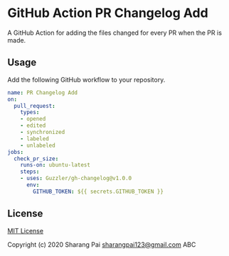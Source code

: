 # GitHub Action PR Changelog Add

A GitHub Action for adding the files changed for every PR when the PR is made.

## Usage

Add the following GitHub workflow to your repository.

```yaml
name: PR Changelog Add
on:
  pull_request:
    types:
    - opened
    - edited
    - synchronized
    - labeled
    - unlabeled
jobs:
  check_pr_size:
    runs-on: ubuntu-latest
    steps:
    - uses: Guzzler/gh-changelog@v1.0.0
      env:
        GITHUB_TOKEN: ${{ secrets.GITHUB_TOKEN }}
```
## License

[MIT License](./LICENSE)

Copyright (c) 2020 Sharang Pai <sharangpai123@gmail.com>
ABC